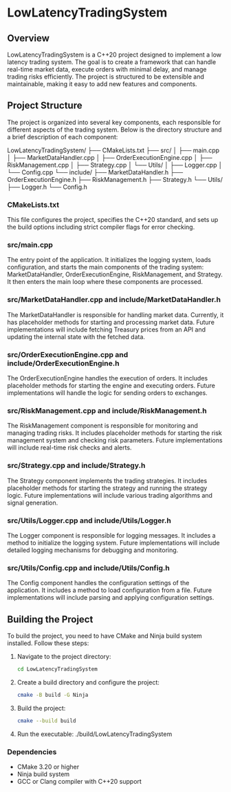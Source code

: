 # LowLatencyTradingSystem

## Overview
LowLatencyTradingSystem is a C++20 project designed to implement a low latency trading system. The goal is to create a framework that can handle real-time market data, execute orders with minimal delay, and manage trading risks efficiently. The project is structured to be extensible and maintainable, making it easy to add new features and components.

## Project Structure
The project is organized into several key components, each responsible for different aspects of the trading system. Below is the directory structure and a brief description of each component:

LowLatencyTradingSystem/
├── CMakeLists.txt
├── src/
│ ├── main.cpp
│ ├── MarketDataHandler.cpp
│ ├── OrderExecutionEngine.cpp
│ ├── RiskManagement.cpp
│ ├── Strategy.cpp
│ └── Utils/
│ ├── Logger.cpp
│ └── Config.cpp
└── include/
├── MarketDataHandler.h
├── OrderExecutionEngine.h
├── RiskManagement.h
├── Strategy.h
└── Utils/
├── Logger.h
└── Config.h


### CMakeLists.txt
This file configures the project, specifies the C++20 standard, and sets up the build options including strict compiler flags for error checking.

### src/main.cpp
The entry point of the application. It initializes the logging system, loads configuration, and starts the main components of the trading system: MarketDataHandler, OrderExecutionEngine, RiskManagement, and Strategy. It then enters the main loop where these components are processed.

### src/MarketDataHandler.cpp and include/MarketDataHandler.h
The MarketDataHandler is responsible for handling market data. Currently, it has placeholder methods for starting and processing market data. Future implementations will include fetching Treasury prices from an API and updating the internal state with the fetched data.

### src/OrderExecutionEngine.cpp and include/OrderExecutionEngine.h
The OrderExecutionEngine handles the execution of orders. It includes placeholder methods for starting the engine and executing orders. Future implementations will handle the logic for sending orders to exchanges.

### src/RiskManagement.cpp and include/RiskManagement.h
The RiskManagement component is responsible for monitoring and managing trading risks. It includes placeholder methods for starting the risk management system and checking risk parameters. Future implementations will include real-time risk checks and alerts.

### src/Strategy.cpp and include/Strategy.h
The Strategy component implements the trading strategies. It includes placeholder methods for starting the strategy and running the strategy logic. Future implementations will include various trading algorithms and signal generation.

### src/Utils/Logger.cpp and include/Utils/Logger.h
The Logger component is responsible for logging messages. It includes a method to initialize the logging system. Future implementations will include detailed logging mechanisms for debugging and monitoring.

### src/Utils/Config.cpp and include/Utils/Config.h
The Config component handles the configuration settings of the application. It includes a method to load configuration from a file. Future implementations will include parsing and applying configuration settings.

## Building the Project
To build the project, you need to have CMake and Ninja build system installed. Follow these steps:

1. Navigate to the project directory:
   ```bash
   cd LowLatencyTradingSystem

2. Create a build directory and configure the project:
   ```bash
   cmake -B build -G Ninja

3. Build the project:
   ```bash
   cmake --build build

4. Run the executable:
   ./build/LowLatencyTradingSystem

### Dependencies

- CMake 3.20 or higher
- Ninja build system
- GCC or Clang compiler with C++20 support


